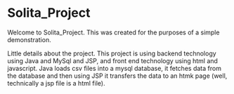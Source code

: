 # Solita_Project
 
Welcome to Solita_Project. This was created for the purposes of a simple demonstration.

Little details about the project.
This project is using backend technology using Java and MySql and JSP, and front end technology using html and javascript.
Java loads csv files into a mysql database, it fetches data from the database and then using JSP it transfers the data to an htmk page (well, technically a jsp file is a html file). 
